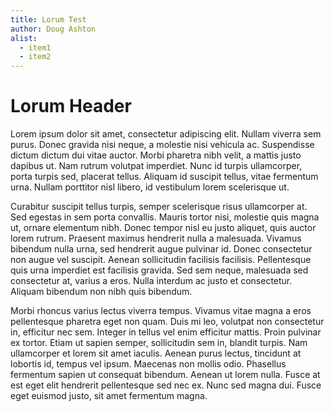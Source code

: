 ```yaml
---
title: Lorum Test
author: Doug Ashton
alist:
  - item1
  - item2
---
```


# Lorum Header

Lorem ipsum dolor sit amet, consectetur adipiscing elit. Nullam viverra sem purus. Donec gravida nisi neque, a molestie nisi vehicula ac. Suspendisse dictum dictum dui vitae auctor. Morbi pharetra nibh velit, a mattis justo dapibus ut. Nam rutrum volutpat imperdiet. Nunc id turpis ullamcorper, porta turpis sed, placerat tellus. Aliquam id suscipit tellus, vitae fermentum urna. Nullam porttitor nisl libero, id vestibulum lorem scelerisque ut.

Curabitur suscipit tellus turpis, semper scelerisque risus ullamcorper at. Sed egestas in sem porta convallis. Mauris tortor nisi, molestie quis magna ut, ornare elementum nibh. Donec tempor nisl eu justo aliquet, quis auctor lorem rutrum. Praesent maximus hendrerit nulla a malesuada. Vivamus bibendum nulla urna, sed hendrerit augue pulvinar id. Donec consectetur non augue vel suscipit. Aenean sollicitudin facilisis facilisis. Pellentesque quis urna imperdiet est facilisis gravida. Sed sem neque, malesuada sed consectetur at, varius a eros. Nulla interdum ac justo et consectetur. Aliquam bibendum non nibh quis bibendum.

Morbi rhoncus varius lectus viverra tempus. Vivamus vitae magna a eros pellentesque pharetra eget non quam. Duis mi leo, volutpat non consectetur in, efficitur nec sem. Integer in tellus vel enim efficitur mattis. Proin pulvinar ex tortor. Etiam ut sapien semper, sollicitudin sem in, blandit turpis. Nam ullamcorper et lorem sit amet iaculis. Aenean purus lectus, tincidunt at lobortis id, tempus vel ipsum. Maecenas non mollis odio. Phasellus fermentum sapien ut consequat bibendum. Aenean ut lorem nulla. Fusce at est eget elit hendrerit pellentesque sed nec ex. Nunc sed magna dui. Fusce eget euismod justo, sit amet fermentum magna.
